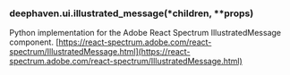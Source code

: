 ### deephaven.ui.illustrated_message(\*children, \*\*props)

Python implementation for the Adobe React Spectrum IllustratedMessage component.
[https://react-spectrum.adobe.com/react-spectrum/IllustratedMessage.html](https://react-spectrum.adobe.com/react-spectrum/IllustratedMessage.html)
